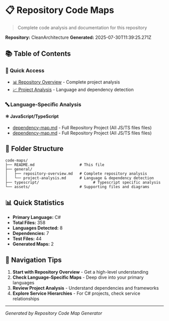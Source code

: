 # 📋 Repository Code Maps

> Complete code analysis and documentation for this repository

**Repository:** CleanArchitecture
**Generated:** 2025-07-30T11:39:25.271Z

## 📚 Table of Contents

### 🎯 Quick Access
- [📊 Repository Overview](./general/repository-overview.md) - Complete project analysis
- [📈 Project Analysis](./general/project-analysis.md) - Language and dependency detection

### 🔤 Language-Specific Analysis

#### ⚛️ JavaScript/TypeScript
- [dependency-map.md](./typescript/dependency-map.md) - Full Repository Project (All JS/TS files files)
- [dependency-map.md](./typescript/dependency-map.md) - Full Repository Project (All JS/TS files files)

## 📁 Folder Structure

```
code-maps/
├── README.md                    # This file
├── general/
│   ├── repository-overview.md   # Complete repository analysis
│   └── project-analysis.md      # Language & dependency detection
├── typescript/                        # Typescript specific analysis
└── assets/                      # Supporting files and diagrams
```

## 📊 Quick Statistics

- **Primary Language:** C#
- **Total Files:** 358
- **Languages Detected:** 8
- **Dependencies:** 7
- **Test Files:** 44
- **Generated Maps:** 2

## 🧭 Navigation Tips

1. **Start with Repository Overview** - Get a high-level understanding
2. **Check Language-Specific Maps** - Deep dive into your primary languages
3. **Review Project Analysis** - Understand dependencies and frameworks
4. **Explore Service Hierarchies** - For C# projects, check service relationships

---
*Generated by Repository Code Map Generator*